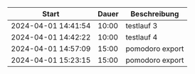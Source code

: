 |Start|Dauer|Beschreibung|
|-----|-----|------|
|2024-04-01 14:41:54| 10:00| testlauf 3|
|2024-04-01 14:42:22| 10:00| testlauf 4|
|2024-04-01 14:57:09| 15:00| pomodoro export|
|2024-04-01 15:23:15| 15:00| pomodoro export|

